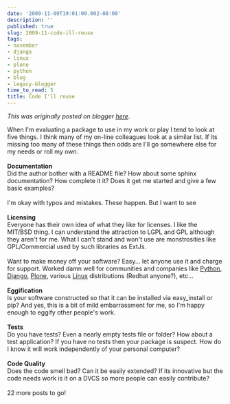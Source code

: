 ```yaml
---
date: '2009-11-09T19:01:00.002-08:00'
description: ''
published: true
slug: 2009-11-code-ill-reuse
tags:
- november
- django
- linux
- plone
- python
- blog
- legacy-blogger
time_to_read: 5
title: Code I'll reuse
---
```


*This was originally posted on blogger [here](https://pydanny.blogspot.com/2009/11/code-ill-reuse.html)*.

When I'm evaluating a package to use in my work or play I tend to look at five things. I think many of my on-line colleagues look at a similar list. If its missing too many of these things then odds are I'll go somewhere else for my needs or roll my own.<br /><br /><span style="font-weight: bold;">Documentation</span><br />Did the author bother with a README file? How about some sphinx documentation? How complete it it? Does it get me started and give a few basic examples?<br /><br />I'm okay with typos and mistakes. These happen. But I want to see<br /><br /><span style="font-weight: bold;">Licensing</span><br />Everyone has their own idea of what they like for licenses. I like the MIT/BSD thing. I can understand the attraction to LGPL and GPL although they aren't for me. What I can't stand and won't use are monstrosities like GPL/Commercial used by such libraries as ExtJs.<br /><br />Want to make money off your software? Easy... let anyone use it and charge for support. Worked damn well for communities and companies like <a href="http://python.org/">Python</a>, <a href="http://djangoproject.com/">Django</a>, <a href="http://plone.org/">Plone</a>, various <a href="http://www.linux.org/">Linux</a> distributions (Redhat anyone?), etc...<br /><br /><span style="font-weight: bold;">Eggification</span><br />Is your software constructed so that it can be installed via easy_install or pip? And yes, this is a bit of mild embarrassment for me, so I'm happy enough to eggify other people's work.<br /><br /><span style="font-weight: bold;">Tests</span><br />Do you have tests? Even a nearly empty tests file or folder? How about a test application? If you have no tests then your package is suspect. How do I know it will work independently of your personal computer?<br /><br /><span style="font-weight: bold;">Code Quality</span><br />Does the code smell bad? Can it be easily extended? If its innovative but the code needs work is it on a DVCS so more people can easily contribute?<br /><br />22 more posts to go!